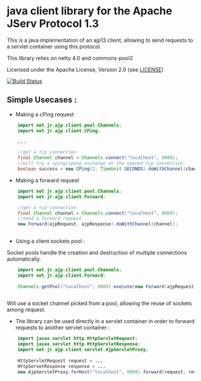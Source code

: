 java client library for the Apache JServ Protocol 1.3
==============================

This is a java implementation of an ajp13 client, allowing to send requests to a servlet container using this protocol.

This library relies on netty 4.0 and commons-pool2

Licensed under the Apache License, Version 2.0 (see [LICENSE](https://github.com/jrialland/ajp-client/blob/master/LICENSE))

[![Build Status](https://travis-ci.org/jrialland/ajp-client.svg)](https://travis-ci.org/jrialland/ajp-client)

Simple Usecases :
------------------

* Making a cPing request

```java
	import net.jr.ajp.client.pool.Channels;
	import net.jr.ajp.client.CPing;

	...

	//get a tcp connection
	final Channel channel = Channels.connect("localhost", 8009);
	//will try a cping/cpong exchange on the opened tcp connection
	boolean success = new CPing(2, TimeUnit.SECONDS).doWithChannel(channel);
```

* Making a forward request

```java
	import net.jr.ajp.client.pool.Channels;
	import net.jr.ajp.client.Forward;

	//get a tcp connection
	final Channel channel = Channels.connect("localhost", 8009);
	//send a forward request
	new Forward(ajpRequest, ajpResponse).doWithChannel(channel);
	
```

* Using a client sockets pool :

Socket pools handle the creation and destruction of multiple connections automatically.

```java
	import net.jr.ajp.client.pool.Channels;
	import net.jr.ajp.client.Forward;
	
	Channels.getPool("localhost", 8009).execute(new Forward(ajpRequest, ajpResponse));
	
```
Will use a socket channel picked from a pool, allowing the reuse of sockets among request.

* The library can be used directly in a servlet container in order to forward requests to another servlet container :

```java
	import javax.servlet.http.HttpServletRequest;
	import javax.servlet.http.HttpServletResponse;
	import net.jr.ajp.client.servlet.AjpServletProxy;
	
	HttpServletRequest request = ...
	HttpServetResponse response = ...
	new AjpServletProxy.forHost("localhost", 8009).forward(request, response);
```